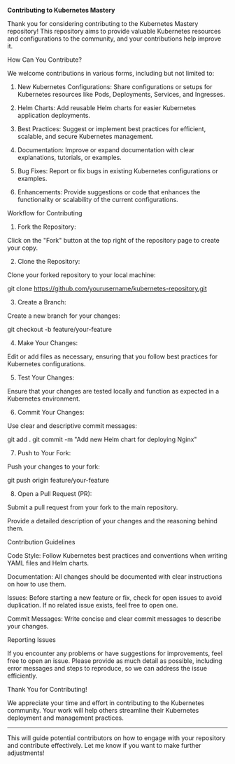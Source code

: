 **Contributing to Kubernetes Mastery**

Thank you for considering contributing to the Kubernetes Mastery repository! This repository aims to provide valuable Kubernetes resources and configurations to the community, and your contributions help improve it.

How Can You Contribute?

We welcome contributions in various forms, including but not limited to:

1. New Kubernetes Configurations: Share configurations or setups for Kubernetes resources like Pods, Deployments, Services, and Ingresses.


2. Helm Charts: Add reusable Helm charts for easier Kubernetes application deployments.


3. Best Practices: Suggest or implement best practices for efficient, scalable, and secure Kubernetes management.


4. Documentation: Improve or expand documentation with clear explanations, tutorials, or examples.


5. Bug Fixes: Report or fix bugs in existing Kubernetes configurations or examples.


6. Enhancements: Provide suggestions or code that enhances the functionality or scalability of the current configurations.



Workflow for Contributing

1. Fork the Repository:

Click on the "Fork" button at the top right of the repository page to create your copy.



2. Clone the Repository:

Clone your forked repository to your local machine:

git clone https://github.com/yourusername/kubernetes-repository.git



3. Create a Branch:

Create a new branch for your changes:

git checkout -b feature/your-feature



4. Make Your Changes:

Edit or add files as necessary, ensuring that you follow best practices for Kubernetes configurations.



5. Test Your Changes:

Ensure that your changes are tested locally and function as expected in a Kubernetes environment.



6. Commit Your Changes:

Use clear and descriptive commit messages:

git add .
git commit -m "Add new Helm chart for deploying Nginx"



7. Push to Your Fork:

Push your changes to your fork:

git push origin feature/your-feature



8. Open a Pull Request (PR):

Submit a pull request from your fork to the main repository.

Provide a detailed description of your changes and the reasoning behind them.




Contribution Guidelines

Code Style: Follow Kubernetes best practices and conventions when writing YAML files and Helm charts.

Documentation: All changes should be documented with clear instructions on how to use them.

Issues: Before starting a new feature or fix, check for open issues to avoid duplication. If no related issue exists, feel free to open one.

Commit Messages: Write concise and clear commit messages to describe your changes.


Reporting Issues

If you encounter any problems or have suggestions for improvements, feel free to open an issue. Please provide as much detail as possible, including error messages and steps to reproduce, so we can address the issue efficiently.

Thank You for Contributing!

We appreciate your time and effort in contributing to the Kubernetes community. Your work will help others streamline their Kubernetes deployment and management practices.


---

This will guide potential contributors on how to engage with your repository and contribute effectively. Let me know if you want to make further adjustments!

